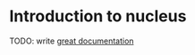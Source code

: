 # Introduction to nucleus

TODO: write [great documentation](http://jacobian.org/writing/what-to-write/)
